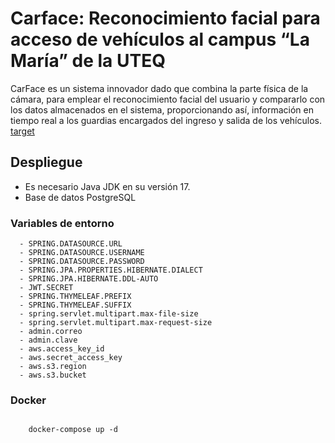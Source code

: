 # Carface: Reconocimiento facial para acceso de vehículos al campus “La María” de la UTEQ

CarFace es un sistema innovador dado que
combina la parte física de la cámara, para emplear el reconocimiento facial del usuario y
compararlo con los datos almacenados en el sistema, proporcionando así, información en
tiempo real a los guardias encargados del ingreso y salida de los vehículos.
[target](target)

## Despliegue

- Es necesario Java JDK en su versión 17.
- Base de datos PostgreSQL

### Variables de entorno

      - SPRING.DATASOURCE.URL
      - SPRING.DATASOURCE.USERNAME
      - SPRING.DATASOURCE.PASSWORD
      - SPRING.JPA.PROPERTIES.HIBERNATE.DIALECT
      - SPRING.JPA.HIBERNATE.DDL-AUTO
      - JWT.SECRET
      - SPRING.THYMELEAF.PREFIX
      - SPRING.THYMELEAF.SUFFIX
      - spring.servlet.multipart.max-file-size
      - spring.servlet.multipart.max-request-size
      - admin.correo
      - admin.clave
      - aws.access_key_id
      - aws.secret_access_key
      - aws.s3.region
      - aws.s3.bucket

### Docker

<code>
    docker-compose up -d
</code>
